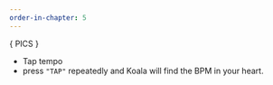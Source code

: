 ```yaml
---
order-in-chapter: 5
---
```


{ PICS }

- Tap tempo
- press `"TAP"` repeatedly and Koala will find the BPM in your heart. 
